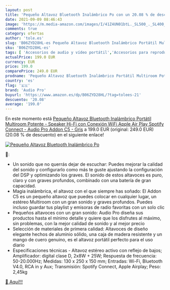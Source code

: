 ```yaml
---
layout: post
title: 'Pequeño Altavoz Bluetooth Inalámbrico Po con un 20.08 % de descuento'
date: 2021-09-09 08:46:43
image: 'https://m.media-amazon.com/images/I/41Z4UN01btL._SL500_._SL400_.jpg'
comments: true
category: ofertas
author: 'tole.es'
slug: 'B06ZYD28HL-es Pequeño Altavoz Bluetooth Inalámbrico Portátil Multiroom...'
sku: 'B06ZYD28HL-es'
tags: [ 'Accesorios de audio y vídeo portátil','Accesorios para reproductores de MP3','Altavoces','Altavoces de estantería','Audio y vídeo portátil','Electrónica','Equipos de audio y Hi-Fi','Microcadenas','apple','audio pro', ]
actualPrice: 199.0 EUR
currency: EUR
price: 199.0
comparePrice: 249.0 EUR
prodname: 'Pequeño Altavoz Bluetooth Inalámbrico Portátil Multiroom Potente - Speaker Hi-Fi con Conexión WiFi  Apple Air Play  Spotify Connect - Audio Pro Addon C5 - Gris'
country: 'es'
flag: '🇪🇸'
brand: 'Audio Pro'
buyurl: 'https://www.amazon.es/dp/B06ZYD28HL/?tag=tolees-21'
descuento: '20.08'
average: '199.0'
---
```


En este momento está [Pequeño Altavoz Bluetooth Inalámbrico Portátil Multiroom Potente - Speaker Hi-Fi con Conexión WiFi  Apple Air Play  Spotify Connect - Audio Pro Addon C5 - Gris](https://www.amazon.es/dp/B06ZYD28HL/?tag=tolees-21) a 199.0 EUR (original: 249.0 EUR) (20.08 %  de descuento) en el siguiente enlace!

[![Pequeño Altavoz Bluetooth Inalámbrico Po](https://m.media-amazon.com/images/I/41Z4UN01btL._SL500_._SL400_.jpg)](https://www.amazon.es/dp/B06ZYD28HL/?tag=tolees-21)

🔎:

- Un sonido que no querrás dejar de escuchar: Puedes mejorar la calidad del sonido y configurarlo como más te guste ajustando la configuración del DSP y optimizando los graves. El sonido de estos altavoces es puro, claro y con graves profundos, combinado con una batería de gran capacidad.
- Magia inalámbrica, el altavoz con el que siempre has soñado: El Addon C5 es un pequeño altavoz que puedes colocar en cualquier lugar, un estéreo Multiroom con un gran sonido y graves profundos. Puedes incluso guardar tus playlist y emisoras de radio favoritas con un solo clic
- Pequeños altavoces con un gran sonido: Audio Pro diseña sus productos hasta el mínimo detalle y quiere que los disfrutes al máximo, sin problemas, con la mejor calidad de sonido y al mejor precio
- Selección de materiales de primera calidad: Altavoces de diseño elegante hechos de aluminio sólido, una caja de madera resistente y un mango de cuero genuino, es el altavoz portátil perfecto para el uso diario
- Especificaciones técnicas - Altavoz estéreo activo con reflejo de bajos; Amplificador: digital clase D, 2x8W + 25W; Respuesta de frecuencia: 50-20.000Hz; Medidas: 130 x 250 x 150 mm; Entradas: Wi-Fi, Bluetooth V4.0, RCA in y Aux; Transmisión: Spotify Connect, Apple Airplay; Peso: 2,45kg

[🛒 Aquí!!!](https://www.amazon.es/dp/B06ZYD28HL/?tag=tolees-21)
